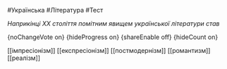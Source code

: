 #Українська #Література #Тест

*Наприкінці ХХ століття помітним явищем української літератури став*

{noChangeVote on}
{hideProgress on}
{shareEnable off}
{hideCount on}

[[імпресіонізм]]
[[експресіонізм]]
[[постмодернізм]]
[[романтизм]]
[[реалізм]]
